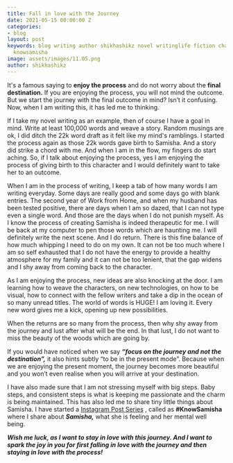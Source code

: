 ```yaml
---
title: Fall in love with the Journey
date: 2021-05-15 00:00:00 Z
categories:
- blog
layout: post
keywords: blog writing author shikhashikz novel writinglife fiction charactersketch
  knowsamisha
image: assets/images/11.05.png
author: shikhashikz
---
```


It's a famous saying to **enjoy the process** and do not worry about the **final destination.** If you are enjoying the process, you will not mind the outcome. But we start the journey with the final outcome in mind? Isn’t it confusing. Now, when I am writing this, it has led me to thinking. 


If I take my novel writing as an example, then of course I have a goal in mind. Write at least 100,000 words and weave a story. Random musings are ok, I did ditch the 22k word draft as it felt like my mind's ramblings. I started the process again as those 22k words gave birth to Samisha. And a story did strike a chord with me. And when I am in the flow, my fingers do start aching. So, if I talk about enjoying the process, yes I am enjoying the process of giving birth to this character and I would definitely want to take her to an outcome. 


When I am in the process of writing, I keep a tab of how many words I am writing everyday. Some days are really good and some days go with blank entries. The second year of Work from Home, and when my husband has been tested positive, there are days when I am so dazed, that I can not type even a single word. And those are the days when I do not punish myself. As I know the process of creating Samisha is indeed therapeutic for me. I will be back at my computer to pen those words which are haunting me. I will definitely write the next scene. And I do return. There is this fine balance of how much whipping I need to do on my own. It can not be too much where I am so self exhausted that I do not have the energy to provide a healthy atmosphere for my family and it can not be too lenient, that the gap widens and I shy away from coming back to the character.


As I am enjoying the process, new ideas are also knocking at the door. I am learning how to weave the characters, on new technologies, on how to be visual, how to connect with the fellow writers and take a dip in the ocean of so many unread titles. The world of words is HUGE! I am loving it. Every new word gives me a kick, opening up new possibilities.


When the returns are so many from the process, then why shy away from the journey and lust after what will be the end. In that lust, I do not want to miss the beauty of the woods which are going by. 


If you would have noticed when we say ***“focus on the journey and not the destination”,*** it also hints subtly “to be in the present mode”. Because when we are enjoying the present moment, the journey becomes more beautiful and you won’t even realise when you will arrive at your destination.

I have also made sure that I am not stressing myself with big steps. Baby steps, and consistent steps is what is keeping me passionate and the charm is being maintained. This has also led me to share tiny little things about Samisha. I have started a [Instagram Post Series](https://www.instagram.com/novelistinaction/) , called as **#KnowSamisha** where I share about ***Samisha,*** what she is feeling and her mental well being.

***Wish me luck, as I want to stay in love with this journey. And I want to spark the joy in you for first falling in love with the journey and then staying in love with the process!***
